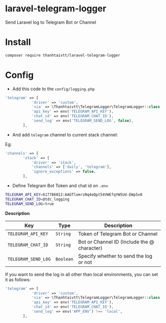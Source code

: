 # laravel-telegram-logger
Send Laravel log to Telegram Bot or Channel 

# Install

```bash
composer require thanhtaivtt/laravel-telegram-logger
```

# Config

- Add this code to the `config/logging.php`

```php
'telegram' => [
            'driver' => 'custom',
            'via' => \Thanhtaivtt\TelegramLogger\TelegramLogger::class,
            'api_key' => env('TELEGRAM_API_KEY'),
            'chat_id' => env('TELEGRAM_CHAT_ID'),
            'send_log' => env('TELEGRAM_SEND_LOG', false),
        ],
```
- And add `telegram` channel to current stack channel:

Eg:

```php
'channels' => [
        'stack' => [
            'driver' => 'stack',
            'channels' => ['daily', 'telegram'],
            'ignore_exceptions' => false,
        ],

```

- Define Telegram Bot Token and chat id on `.env`

```bash
TELEGRAM_API_KEY=617786012:AAGTlomrzNq4eQpt54VWEfqYW5Ud-EWp5x0
TELEGRAM_CHAT_ID=@tdc_logging
TELEGRAM_SEND_LOG=true
```

**Description**

| Key | Type | Description |
|----------|-------------|------|
| `TELEGRAM_API_KEY` | `String` | Token of Telegram Bot or Channel |
| `TELEGRAM_CHAT_ID` | `String` | Bot or Channel ID (Include the @ character) |
| `TELEGRAM_SEND_LOG` | `Boolean` | Specify whether to send the log or not |
 
If you want to send the log in all other than local environments, you can set it as follows:
 
```php
'telegram' => [
            'driver' => 'custom',
            'via' => \Thanhtaivtt\TelegramLogger\TelegramLogger::class,
            'api_key' => env('TELEGRAM_API_KEY'),
            'chat_id' => env('TELEGRAM_CHAT_ID'),
            'send_log' => env('APP_ENV') !== 'local',
        ],
```
